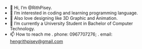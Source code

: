 - 👋 Hi, I’m @RithPisey.
- 👀 I’m interested in coding and learning programming language.
- 🎨 Also love designing like 3D Graphic and Animation.
- 🌱 I’m currently a University Student in Bachelor of Computer Technology.
- 📫 How to reach me 
     . phone: 0967707276;
     . email: hengrithpisey@gmail.com
